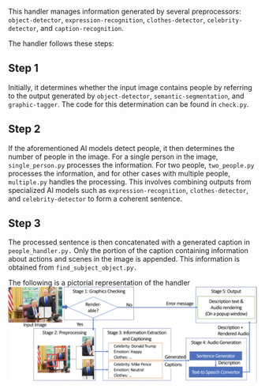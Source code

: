 This handler manages information generated by several preprocessors: `object-detector`, `expression-recognition`, `clothes-detector`, `celebrity-detector`, and `caption-recognition`.

 The handler follows these steps:

 ## Step 1
 Initially, it determines whether the input image contains people by referring to the output generated by `object-detector`, `semantic-segmentation`, and `graphic-tagger`. The code for this determination can be found in `check.py`.

 ## Step 2
 If the aforementioned AI models detect people, it then determines the number of people in the image. For a single person in the image, `single_person.py` processes the information. For two people, `two_people.py` processes the information, and for other cases with multiple people, `multiple.py` handles the processing. This involves combining outputs from specialized AI models such as `expression-recognition`, `clothes-detector`, and `celebrity-detector` to form a coherent sentence.

 ## Step 3
 The processed sentence is then concatenated with a generated caption in `people_handler.py.` Only the portion of the caption containing information about actions and scenes in the image is appended. This information is obtained from `find_subject_object.py.`

 The following is a pictorial representation of the handler
 ![Sample Image](system.png)
